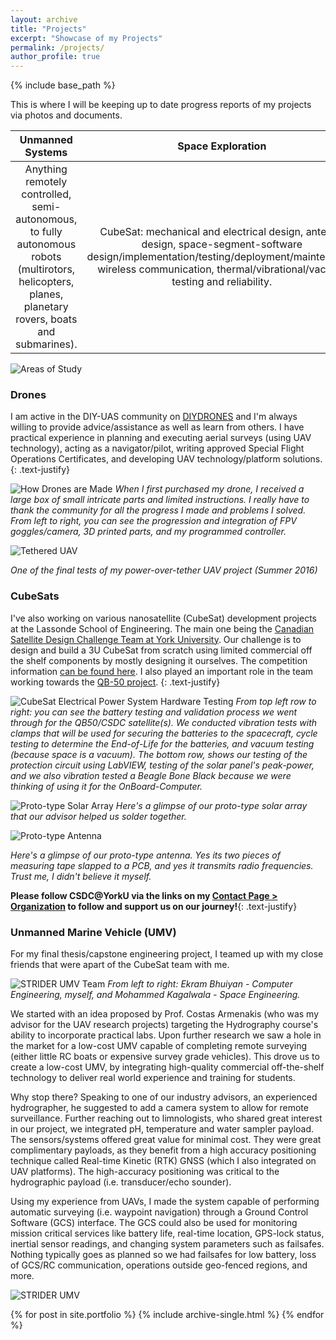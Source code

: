 ```yaml
---
layout: archive
title: "Projects"
excerpt: "Showcase of my Projects"
permalink: /projects/
author_profile: true
---
```


{% include base_path %}

This is where I will be keeping up to date progress reports of my projects via photos and documents.

| Unmanned Systems | Space Exploration | Extracurricular |
|:--------:|:--------------:|:---------------:|
|Anything remotely controlled, semi-autonomous, to fully autonomous robots (multirotors, helicopters, planes, planetary rovers, boats and submarines).  |  CubeSat: mechanical and electrical design, antenna design, space-segment-software design/implementation/testing/deployment/maintenance, wireless communication, thermal/vibrational/vacuum testing and reliability. | Software Dev (web/apps, games), internet of things, VR/AR, cloud geospatial analytics tools​, big data, machine learning, blockchain, cryptocurrency, GPS. |

![Areas of Study](/assets/images/space.jpg "Areas of Study")

### Drones

I am active in the DIY-UAS community on [DIYDRONES](http://diydrones.com/profile/menezes) and I'm always willing to provide advice/assistance as well as learn from others. I have practical experience in planning and executing aerial surveys (using UAV technology), acting as a navigator/pilot, writing approved Special Flight Operations Certificates, and developing UAV technology/platform solutions.
{: .text-justify}

![How Drones are Made](/assets/images/parts-to-drone.png "How Drones are Made")
*When I first purchased my drone, I received a large box of small intricate parts and limited instructions. I really have to thank the community for all the progress I made and problems I solved. From left to right, you can see the progression and integration of FPV goggles/camera, 3D printed parts, and my programmed controller.*

![Tethered UAV](/assets/images/tether.jpg "Tethered UAV")

*One of the final tests of my power-over-tether UAV project (Summer 2016)*

### CubeSats

I've also working on various nanosatellite (CubeSat) development projects at the Lassonde School of Engineering. The main one being the [Canadian Satellite Design Challenge Team at York University](https://www.lassat.ca). Our challenge is to design and build a 3U CubeSat from scratch using limited commercial off the shelf components by mostly designing it ourselves. The competition information [can be found here](https://www.csdcms.ca). I also played an important role in the team working towards the [QB-50 project](https://www.qb50.eu).
{: .text-justify}

![CubeSat Electrical Power System Hardware Testing](/assets/images/cubesat.jpg "CubeSat Electrical Power System Hardware Testing")
*From top left row to right: you can see the battery testing and validation process we went through for the QB50/CSDC satellite(s). We conducted vibration tests with clamps that will be used for securing the batteries to the spacecraft, cycle testing to determine the End-of-Life for the batteries, and vacuum testing (because space is a vacuum). The bottom row, shows our testing of the protection circuit using LabVIEW, testing of the solar panel's peak-power, and we also vibration tested a Beagle Bone Black because we were thinking of using it for the OnBoard-Computer.*

![Proto-type Solar Array](/assets/images/ptsolar.jpg "Proto-type Solar Array")
*Here's a glimpse of our proto-type solar array that our advisor helped us solder together.*

![Proto-type Antenna](/assets/images/ant.jpg "Proto-type Antenna")

*Here's a glimpse of our proto-type antenna. Yes its two pieces of measuring tape slapped to a PCB, and yes it transmits radio frequencies. Trust me, I didn't believe it myself.*

**Please follow CSDC@YorkU via the links on my [Contact Page > Organization](http://keithmenezes.ca/contact/) to follow and support us on our journey!**{: .text-justify}

### Unmanned Marine Vehicle (UMV)

For my final thesis/capstone engineering project, I teamed up with my close friends that were apart of the CubeSat team with me.

![STRIDER UMV Team](/assets/images/striderfam.jpg "STRIDER UMV Team")
*From left to right: Ekram Bhuiyan - Computer Engineering, myself, and Mohammed Kagalwala - Space Engineering.*

We started with an idea proposed by Prof. Costas Armenakis (who was my advisor for the UAV research projects) targeting the Hydrography course's ability to incorporate practical labs. Upon further research we saw a hole in the market for a low-cost UMV capable of completing remote surveying (either little RC boats or expensive survey grade vehicles). This drove us to create a low-cost UMV, by integrating high-quality commercial off-the-shelf technology to deliver real world experience and training for students.

Why stop there? Speaking to one of our industry advisors, an experienced hydrographer, he suggested to add a camera system to allow for remote surveillance. Further reaching out to limnologists, who shared great interest in our project, we integrated pH, temperature and water sampler payload. The sensors/systems offered great value for minimal cost. They were great complimentary payloads, as they benefit from a high accuracy positioning technique called Real-time Kinetic (RTK) GNSS (which I also integrated on UAV platforms). The high-accuracy positioning was critical to the hydrographic payload (i.e. transducer/echo sounder).

Using my experience from UAVs, I made the system capable of performing automatic surveying (i.e. waypoint navigation) through a Ground Control Software (GCS) interface. The GCS could also be used for monitoring mission critical services like battery life, real-time location, GPS-lock status, inertial sensor readings, and changing system parameters such as failsafes. Nothing typically goes as planned so we had failsafes for low battery, loss of GCS/RC communication, operations outside geo-fenced regions, and more.

![STRIDER UMV](/assets/images/strider.jpg "STRIDER UMV")

{% for post in site.portfolio %}
  {% include archive-single.html %}
{% endfor %}
